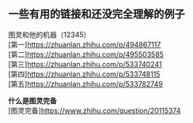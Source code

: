 ## 一些有用的链接和还没完全理解的例子
图灵和他的机器（12345）  
[第一]https://zhuanlan.zhihu.com/p/494867117   
[第二]https://zhuanlan.zhihu.com/p/495503585   
[第三]https://zhuanlan.zhihu.com/p/533740241   
[第四]https://zhuanlan.zhihu.com/p/533748115   
[第五]https://zhuanlan.zhihu.com/p/533782749   

**什么是图灵完备**  
[图灵完备]https://www.zhihu.com/question/20115374
